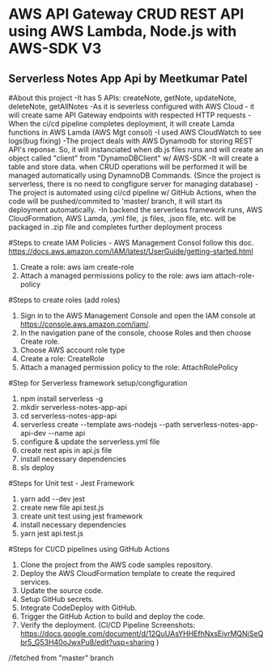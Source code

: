 # AWS API Gateway CRUD REST API using AWS Lambda, Node.js with AWS-SDK V3

## Serverless Notes App Api by Meetkumar Patel

#About this project
-It has 5 APIs: createNote, getNote, updateNote, deleteNote, getAllNotes
-As it is severless configured with AWS Cloud - it will create same API Gateway endpoints with respected HTTP requests
-When the ci/cd pipeline completes deployment, it will create Lamda functions in AWS Lamda (AWS Mgt consol)
-I used AWS CloudWatch to see logs(bug fixing)
-The project deals with AWS Dynamodb for storing REST API's reponse. So, it will instanciated when db.js files runs and will create an object called "client" from "DynamoDBClient" w/ AWS-SDK
-It will create a table and store data. when CRUD operations will be performed it will be managed automatically using DynamnoDB Commands. (Since the project is serverless, there is no need to congfigure server for managing database)
-The project is automated using ci/cd pipeline w/ GitHub Actions, when the code will be pushed/commited to 'master/ branch, it will start its deployment automatically.
-In backend the serverless framework runs, AWS CloudFormation, AWS Lamda, .yml file, .js files, .json file, etc. will be packaged in .zip file and completes further deployment process

#Steps to create IAM Policies - AWS Management Consol
follow this doc. https://docs.aws.amazon.com/IAM/latest/UserGuide/getting-started.html
1. Create a role: aws iam create-role
2. Attach a managed permissions policy to the role: aws iam attach-role-policy

#Steps to create roles (add roles)
1. Sign in to the AWS Management Console and open the IAM console at https://console.aws.amazon.com/iam/.
2. In the navigation pane of the console, choose Roles and then choose Create role.
3. Choose AWS account role type
4. Create a role: CreateRole
5. Attach a managed permission policy to the role: AttachRolePolicy

#Step for   Serverless framework setup/congfiguration 
1. npm install serverless -g
2. mkdir serverless-notes-app-api 
3. cd serverless-notes-app-api
4. serverless create --template aws-nodejs --path serverless-notes-app-api-dev --name api
5. configure & update the serverless.yml file 
6. create rest apis in api.js file
7. install necessary dependencies 
8. sls deploy

#Steps for Unit test - Jest Framework
1. yarn add --dev jest
2. create new file api.test.js
3. create unit test using jest framework
4. install necessary dependencies
5. yarn jest api.test.js

#Steps for CI/CD pipelines using GitHub Actions
1. Clone the project from the AWS code samples repository.
2. Deploy the AWS CloudFormation template to create the required services.
3. Update the source code.
4. Setup GitHub secrets.
5. Integrate CodeDeploy with GitHub.
6. Trigger the GitHub Action to build and deploy the code.
7. Verify the deployment.
(CI/CD Pipeline Screenshots: https://docs.google.com/document/d/12QuUAsYHHEfhNxsEiyrMQNjSeQbr5_G53H40oJwxPu8/edit?usp=sharing )

//fetched from "master" branch
